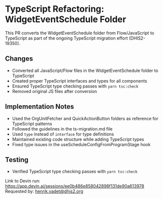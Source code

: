 # TypeScript Refactoring: WidgetEventSchedule Folder

This PR converts the WidgetEventSchedule folder from Flow/JavaScript to TypeScript as part of the ongoing TypeScript migration effort (DHIS2-19350).

## Changes

- Converted all JavaScript/Flow files in the WidgetEventSchedule folder to TypeScript
- Created proper TypeScript interfaces and types for all components
- Ensured TypeScript type checking passes with `yarn tsc:check`
- Removed original JS files after conversion

## Implementation Notes

- Used the OrgUnitFetcher and QuickActionButton folders as reference for TypeScript patterns
- Followed the guidelines in the ts-migration.md file
- Used `type` instead of `interface` for type definitions
- Maintained existing code structure while adding TypeScript types
- Fixed type issues in the useScheduleConfigFromProgramStage hook

## Testing

- Verified TypeScript type checking passes with `yarn tsc:check`

Link to Devin run: https://app.devin.ai/sessions/ee0b486e858042898f131de90a613978
Requested by: henrik.vadet@dhis2.org
